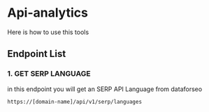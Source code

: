 # Api-analytics
Here is how to use this tools


## Endpoint List
### 1. GET SERP LANGUAGE
in this endpoint you will get an SERP API Language from dataforseo 
```bash
https://[domain-name]/api/v1/serp/languages
```

